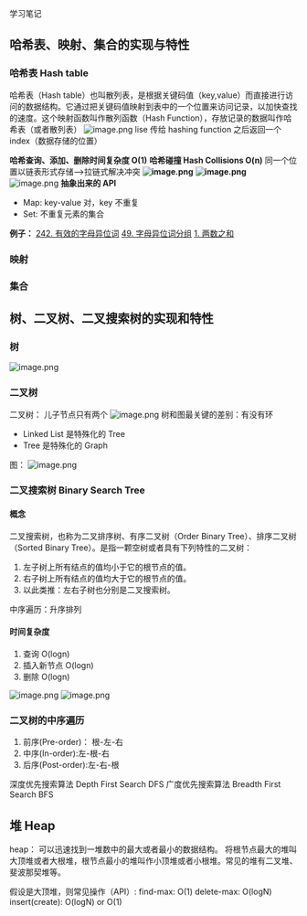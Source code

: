 学习笔记

## 哈希表、映射、集合的实现与特性

### 哈希表 Hash table

哈希表（Hash table）也叫散列表，是根据关键码值（key,value）而直接进行访问的数据结构。它通过把关键码值映射到表中的一个位置来访问记录，以加快查找的速度。这个映射函数叫作散列函数（Hash Function），存放记录的数据叫作哈希表（或者散列表）
![image.png](https://cdn.nlark.com/yuque/0/2020/png/778875/1607506272172-c0464f22-acdf-4f89-9feb-9fac293a04cb.png#align=left&display=inline&height=254&margin=%5Bobject%20Object%5D&name=image.png&originHeight=507&originWidth=1357&size=156347&status=done&style=none&width=678.5)
lise 传给 hashing function 之后返回一个 index（数据存储的位置）

**哈希查询、添加、删除时间复杂度 O(1)**
**哈希碰撞 Hash Collisions O(n)**
同一个位置以链表形式存储-->拉链式解决冲突
**![image.png](https://cdn.nlark.com/yuque/0/2020/png/778875/1607506475724-42095acf-7fd5-4d84-a03d-91a5ec581ddb.png#align=left&display=inline&height=233&margin=%5Bobject%20Object%5D&name=image.png&originHeight=467&originWidth=1192&size=221976&status=done&style=none&width=596)**
**![image.png](https://cdn.nlark.com/yuque/0/2020/png/778875/1607506694238-0d8f20c5-9947-4f1f-9907-e78940ba6e35.png#align=left&display=inline&height=284&margin=%5Bobject%20Object%5D&name=image.png&originHeight=568&originWidth=1204&size=299482&status=done&style=none&width=602)**
![image.png](https://cdn.nlark.com/yuque/0/2020/png/778875/1607501125179-71f725cf-80bd-4aa7-9288-db6167a091d6.png#align=left&display=inline&height=312&margin=%5Bobject%20Object%5D&name=image.png&originHeight=624&originWidth=1195&size=773579&status=done&style=none&width=597.5)
**抽象出来的 API**

- Map: key-value 对，key 不重复
- Set: 不重复元素的集合

**例子：**
[242. 有效的字母异位词](https://leetcode-cn.com/problems/valid-anagram/)
[49. 字母异位词分组](https://leetcode-cn.com/problems/group-anagrams/)
[1. 两数之和](https://leetcode-cn.com/problems/two-sum/description/)

### 映射

### 集合

## 树、二叉树、二叉搜索树的实现和特性

### 树

![image.png](https://cdn.nlark.com/yuque/0/2020/png/778875/1607579962652-b8f77586-5eaa-430f-821c-c766944cc58a.png#align=left&display=inline&height=336&margin=%5Bobject%20Object%5D&name=image.png&originHeight=671&originWidth=1182&size=246900&status=done&style=none&width=591)

### 二叉树

二叉树： 儿子节点只有两个
![image.png](https://cdn.nlark.com/yuque/0/2020/png/778875/1607580003776-5a2a3a34-7217-466c-a1a8-d323b807e1b2.png#align=left&display=inline&height=291&margin=%5Bobject%20Object%5D&name=image.png&originHeight=581&originWidth=1203&size=254708&status=done&style=none&width=601.5)
树和图最关键的差别：有没有环

- Linked List 是特殊化的 Tree
- Tree 是特殊化的 Graph

图：
![image.png](https://cdn.nlark.com/yuque/0/2020/png/778875/1607580113345-af03e19a-9da1-4213-875a-78db18103948.png#align=left&display=inline&height=331&margin=%5Bobject%20Object%5D&name=image.png&originHeight=662&originWidth=1216&size=271227&status=done&style=none&width=608)

### 二叉搜索树 Binary Search Tree

#### 概念

二叉搜索树，也称为二叉排序树、有序二叉树（Order Binary Tree）、排序二叉树（Sorted Binary Tree）。是指一颗空树或者具有下列特性的二叉树：

1. 左子树上所有结点的值均小于它的根节点的值。
1. 右子树上所有结点的值均大于它的根节点的值。
1. 以此类推：左右子树也分别是二叉搜索树。

中序遍历：升序排列

#### 时间复杂度

1. 查询 O(logn)
1. 插入新节点 O(logn)
1. 删除 O(logn)

![image.png](https://cdn.nlark.com/yuque/0/2020/png/778875/1607586068516-e699aaf1-8d9b-461b-a254-95fe40f05725.png#align=left&display=inline&height=335&margin=%5Bobject%20Object%5D&name=image.png&originHeight=669&originWidth=1297&size=455764&status=done&style=none&width=648.5)
![image.png](https://cdn.nlark.com/yuque/0/2020/png/778875/1607586068628-ab8b39ea-346d-445b-af80-f885d0af55b0.png#align=left&display=inline&height=348&margin=%5Bobject%20Object%5D&name=image.png&originHeight=695&originWidth=509&size=254664&status=done&style=none&width=254.5)

### 二叉树的中序遍历

1. 前序(Pre-order)： 根-左-右
1. 中序(In-order):左-根-右
1. 后序(Post-order):左-右-根

深度优先搜索算法 Depth First Search DFS
广度优先搜索算法 Breadth First Search BFS

## 堆 Heap

heap： 可以迅速找到一堆数中的最大或者最小的数据结构。
将根节点最大的堆叫大顶堆或者大根堆，根节点最小的堆叫作小顶堆或者小根堆。常见的堆有二叉堆、斐波那契堆等。

假设是大顶堆，则常见操作（API）:
find-max: O(1)
delete-max: O(logN)
insert(create): O(logN) or O(1)
